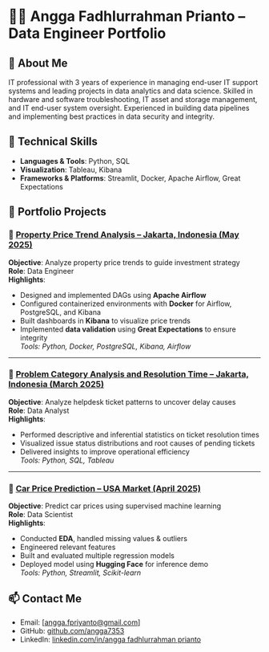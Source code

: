 # 👨‍💻 Angga Fadhlurrahman Prianto – Data Engineer Portfolio

## 📌 About Me
IT professional with 3 years of experience in managing end-user IT support systems and leading projects in data analytics and data science. Skilled in hardware and software troubleshooting, IT asset and storage management, and IT end-user system oversight. Experienced in building data pipelines and implementing best practices in data security and integrity.

## 🧠 Technical Skills
- **Languages & Tools**: Python, SQL
- **Visualization**: Tableau, Kibana
- **Frameworks & Platforms**: Streamlit, Docker, Apache Airflow, Great Expectations

## 📂 Portfolio Projects
### 🔹 [Property Price Trend Analysis – Jakarta, Indonesia (May 2025)](https://github.com/angga7353/Property-Price-Trend-Analysis-as-a-Basis-for-Investment-Strategy.git)
**Objective**: Analyze property price trends to guide investment strategy  
**Role**: Data Engineer  
**Highlights**:
- Designed and implemented DAGs using **Apache Airflow**
- Configured containerized environments with **Docker** for Airflow, PostgreSQL, and Kibana
- Built dashboards in **Kibana** to visualize price trends
- Implemented **data validation** using **Great Expectations** to ensure integrity  
_Tools: Python, Docker, PostgreSQL, Kibana, Airflow_

---

### 🔹 [Problem Category Analysis and Resolution Time – Jakarta, Indonesia (March 2025)](https://github.com/angga7353/Analisis_Tiketing_IT_HELPDESK)
**Objective**: Analyze helpdesk ticket patterns to uncover delay causes  
**Role**: Data Analyst  
**Highlights**:
- Performed descriptive and inferential statistics on ticket resolution times
- Visualized issue status distributions and root causes of pending tickets
- Delivered insights to improve operational efficiency  
_Tools: Python, SQL, Tableau_

---

### 🔹 [Car Price Prediction – USA Market (April 2025)](https://github.com/angga7353/Machine-Learning-for-Car-Price-Prediction)
**Objective**: Predict car prices using supervised machine learning  
**Role**: Data Scientist  
**Highlights**:
- Conducted **EDA**, handled missing values & outliers
- Engineered relevant features
- Built and evaluated multiple regression models
- Deployed model using **Hugging Face** for inference demo  
_Tools: Python, Streamlit, Scikit-learn_

## 📫 Contact Me
- Email: [angga.fpriyanto@gmail.com]
- GitHub: [github.com/angga7353](https://github.com/angga7353)
- LinkedIn: [linkedin.com/in/angga fadhlurrahman prianto](www.linkedin.com/in/angga-fadhlurrahman-prianto-29501b194)
